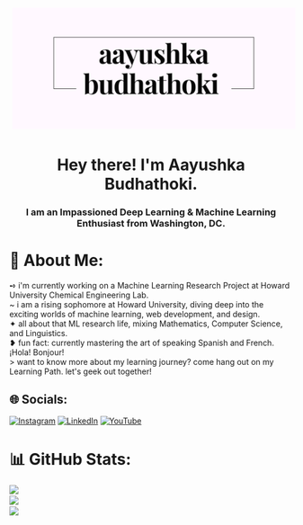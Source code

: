 <img src="logo-image.png" style="padding:5px;">
<h1 align="center"> Hey there! I'm Aayushka Budhathoki. </h1>

<h3 align="center">I am an Impassioned Deep Learning & Machine Learning Enthusiast from Washington, DC.</h3>

# 💫 About Me:
➺ i'm currently working on a Machine Learning Research Project at Howard University Chemical Engineering Lab.<br> ~ i am a rising sophomore at Howard University, diving deep into the exciting worlds of machine learning, web development, and design.<br>✦ all about that ML research life, mixing Mathematics, Computer Science, and Linguistics.<br>❥ fun fact: currently mastering the art of speaking Spanish and French. ¡Hola! Bonjour!<br>> want to know more about my learning journey? come hang out on my Learning Path. let's geek out together!


## 🌐 Socials:
[![Instagram](https://img.shields.io/badge/Instagram-%23E4405F.svg?logo=Instagram&logoColor=white)](https://instagram.com/lalmooon) [![LinkedIn](https://img.shields.io/badge/LinkedIn-%230077B5.svg?logo=linkedin&logoColor=white)](https://linkedin.com/in/https://www.linkedin.com/in/aayushka-budhathoki-5822a619b/) [![YouTube](https://img.shields.io/badge/YouTube-%23FF0000.svg?logo=YouTube&logoColor=white)](https://youtube.com/@https://www.youtube.com/@aayushkananu1894/featured) 
# 📊 GitHub Stats:
![](https://github-readme-stats.vercel.app/api?username=aayushkananu&theme=dark&hide_border=false&include_all_commits=false&count_private=false)<br/>
![](https://github-readme-streak-stats.herokuapp.com/?user=aayushkananu&theme=dark&hide_border=false)<br/>
![](https://github-readme-stats.vercel.app/api/top-langs/?username=aayushkananu&theme=dark&hide_border=false&include_all_commits=false&count_private=false&layout=compact)

